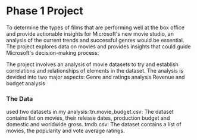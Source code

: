 # Phase 1 Project

To determine the types of films that are performing well at the box office and provide actionable insights for Microsoft's new movie studio, an analysis of the current trends and successful genres would be essential. The project explores  data on movies and provides insights that could guide Microsoft's decision-making process:

The project involves an analysis of movie datasets to try and establish correlations and relationships of elements in the dataset.
The analysis is devided into two major aspects:
Genre and ratings analysis
Revenue and budget analysis

### The Data

 used two datasets in my analysis:
tn.movie_budget.csv: The dataset contains list on movies, their release dates, production budget and domestic and worldwide gross.
tmdb.csv: The dataset contains a list of movies, the popularity and vote average ratings.

